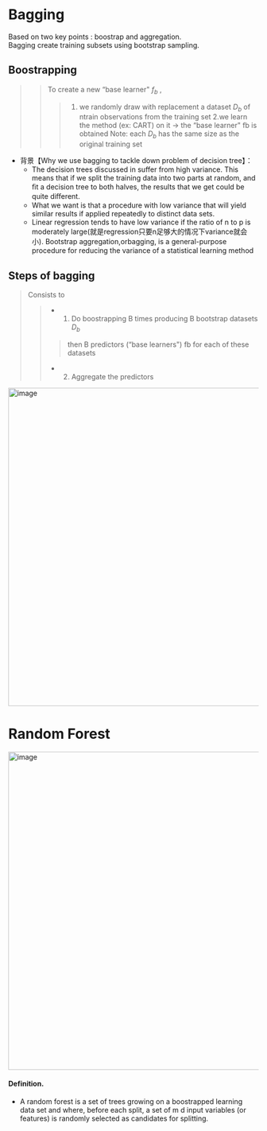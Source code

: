 # Bagging
 Based on two key points : boostrap and aggregation.  
 Bagging create training subsets using bootstrap sampling.  
 ## Boostrapping
 >> To create a new “base learner" $f_b$ ,
  >>> 1. we randomly draw with replacement a dataset $D_b$ of ntrain observations from the training set
  >>> 2.we learn the method (ex: CART) on it → the “base learner" fb is obtained
  >>> Note: each $D_b$  has the same size as the original training set

* 背景【Why we use bagging to tackle down problem of decision tree】：
  * The decision trees discussed in suffer from high variance. This means that if we split the training data into two parts at random, and ﬁt a decision tree to both halves, the results that we get could be quite diﬀerent.  
  * What we want is that a procedure with low variance that will yield similar results if applied repeatedly to distinct data sets.  
  * Linear regression tends to have low variance if the ratio of n to p is moderately large(就是regression只要n足够大的情况下variance就会小). Bootstrap 
aggregation,orbagging, is a general-purpose procedure for reducing the variance of a statistical learning method
 
## Steps of bagging
> Consists to
  >> * 1. Do boostrapping B times producing B bootstrap datasets $D_b$ 
  >>> then B predictors (“base learners") fb for each of these datasets
  >> * 2. Aggregate the predictors
<img width="640" alt="image" src="https://user-images.githubusercontent.com/29950267/215358842-7c1439a4-7d56-4bbc-a3e0-6c07d4e5dbec.png">


# Random Forest
  <img width="640" alt="image" src="https://user-images.githubusercontent.com/29950267/215359731-104265fb-4a7b-460c-942a-6f5cd36bc75a.png">

#### Definition.  
* A random forest is a set of trees growing on a boostrapped learning data set and where, before each split, a set of m d input variables (or features) is randomly selected as candidates for splitting. 

